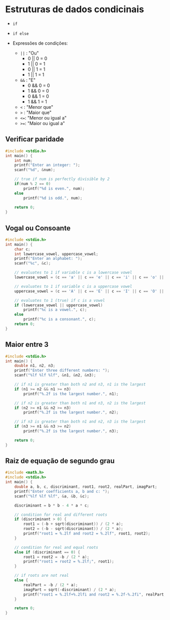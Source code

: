 # Estruturas de dados condicinais


- `if`
- `if else`

- Expressões de condições:
  - `||` : "Ou"
    - 0 || 0 = 0
    - 1 || 0 = 1
    - 0 || 1 = 1 
    - 1 || 1 = 1
  - `&&` : "E"
    - 0 && 0 = 0
    - 1 && 0 = 0
    - 0 && 1 = 0 
    - 1 && 1 = 1
  - `<` : "Menor que"
  - `>` : "Maior que" 
  - `<=`: "Menor ou igual a"
  - `>=`: "Maior ou igual a"

## Verificar paridade

```C
#include <stdio.h>
int main() {
    int num;
    printf("Enter an integer: ");
    scanf("%d", &num);

    // true if num is perfectly divisible by 2
    if(num % 2 == 0)
        printf("%d is even.", num);
    else
        printf("%d is odd.", num);
    
    return 0;
}
```

## Vogal ou Consoante

```C
#include <stdio.h>
int main() {
    char c;
    int lowercase_vowel, uppercase_vowel;
    printf("Enter an alphabet: ");
    scanf("%c", &c);

    // evaluates to 1 if variable c is a lowercase vowel
    lowercase_vowel = (c == 'a' || c == 'e' || c == 'i' || c == 'o' || c == 'u');

    // evaluates to 1 if variable c is a uppercase vowel
    uppercase_vowel = (c == 'A' || c == 'E' || c == 'I' || c == 'O' || c == 'U');

    // evaluates to 1 (true) if c is a vowel
    if (lowercase_vowel || uppercase_vowel)
        printf("%c is a vowel.", c);
    else
        printf("%c is a consonant.", c);
    return 0;
}
```

## Maior entre 3
```C
#include <stdio.h>
int main() {
    double n1, n2, n3;
    printf("Enter three different numbers: ");
    scanf("%lf %lf %lf", &n1, &n2, &n3);

    // if n1 is greater than both n2 and n3, n1 is the largest
    if (n1 >= n2 && n1 >= n3)
        printf("%.2f is the largest number.", n1);

    // if n2 is greater than both n1 and n3, n2 is the largest
    if (n2 >= n1 && n2 >= n3)
        printf("%.2f is the largest number.", n2);

    // if n3 is greater than both n1 and n2, n3 is the largest
    if (n3 >= n1 && n3 >= n2)
        printf("%.2f is the largest number.", n3);

    return 0;
}
```


## Raiz de equação de segundo grau 

```C
#include <math.h>
#include <stdio.h>
int main() {
    double a, b, c, discriminant, root1, root2, realPart, imagPart;
    printf("Enter coefficients a, b and c: ");
    scanf("%lf %lf %lf", &a, &b, &c);

    discriminant = b * b - 4 * a * c;

    // condition for real and different roots
    if (discriminant > 0) {
        root1 = (-b + sqrt(discriminant)) / (2 * a);
        root2 = (-b - sqrt(discriminant)) / (2 * a);
        printf("root1 = %.2lf and root2 = %.2lf", root1, root2);
    }

    // condition for real and equal roots
    else if (discriminant == 0) {
        root1 = root2 = -b / (2 * a);
        printf("root1 = root2 = %.2lf;", root1);
    }

    // if roots are not real
    else {
        realPart = -b / (2 * a);
        imagPart = sqrt(-discriminant) / (2 * a);
        printf("root1 = %.2lf+%.2lfi and root2 = %.2f-%.2fi", realPart, imagPart, realPart, imagPart);
    }

    return 0;
} 
```